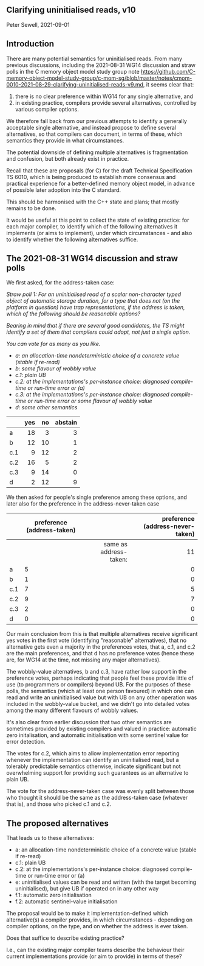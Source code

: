 Clarifying uninitialised reads, v10
-------------------------------------

Peter Sewell,  2021-09-01

## Introduction

There are many potential semantics for uninitialised reads. 
From many previous discussions, including the 2021-08-31 WG14
discussion and straw polls in the C memory object model study group
note
<https://github.com/C-memory-object-model-study-group/c-mom-sg/blob/master/notes/cmom-0010-2021-08-29-clarifying-uninitialised-reads-v9.md>,
it seems clear that:

1. there is no clear preference within WG14 for any single alternative, and
2. in existing practice, compilers provide several alternatives, controlled by various compiler options.

We therefore fall back from our previous attempts to identify a
generally acceptable single alternative, and instead propose to define
several alternatives, so that compilers can document, in terms of
these, which semantics they provide in what circumstances.

The potential downside of defining multiple alternatives is
fragmentation and confusion, but both already exist in practice.

Recall that these are proposals (for C) for the draft Technical
Specification TS 6010, which is being produced to establish more
consensus and practical experience for a better-defined memory object
model, in advance of possible later adoption into the C standard.

This should be harmonised with the C++ state and plans; that mostly 
remains to be done.

It would be useful at this point to collect the state of existing practice:
for each major compiler, to identify which of the following alternatives it
implements (or aims to implement), under which circumstances - and also to 
identify whether the following alternatives suffice. 

## The 2021-08-31 WG14 discussion and straw polls

We first asked, for the address-taken case: 

<em>
Straw poll 1: For an uninitialised read of a scalar non-character typed
object of automatic storage duration, for a type that does not (on the
platform in question) have trap representations, if the address is
taken, which of the following should be reasonable options? 

Bearing in mind that if there are several good candidates, the TS might identify 
a set of them that compilers could adopt, not just a single option.

You can vote for as many as you like.

- a: an allocation-time nondeterministic choice of a concrete value (stable if re-read) 
- b: some flavour of wobbly value
- c.1: plain UB 
- c.2: at the implementations's per-instance choice: diagnosed compile-time or run-time error or (a)
- c.3: at the implementations's per-instance choice: diagnosed compile-time or run-time error or some flavour of wobbly value
- d:  some other semantics

</em>

|     |   yes  |   no  | abstain |
|:----|-------:|------:|--------:|
|a    |     18 |     3 |       3 |
|b    |     12 |    10 |       1 |
|c.1  |      9 |    12 |       2 |
|c.2  |     16 |     5 |       2 |
|c.3  |      9 |    14 |       0 |
|d    |      2 |    12 |       9 |

We then asked for people's single preference among these options, and later also for the preference in the address-never-taken case

|     |   preference (address-taken)|                         |   preference (address-never-taken)|
|:----|-----------------------------|------------------------:|----------------------------------:|
|     |                             | same as address-taken:  |     11                            |
|a    |   5 		 				|    					  |		0							  |
|b    |   1 		 				|						  |		0							  |
|c.1  |   7 		 				|						  |		5							  |
|c.2  |   9 		 				|						  |		7							  |
|c.3  |   2 		 				|						  |		0							  |
|d    |   0 		 				|                         |     0                             |


Our main conclusion from this is that multiple alternatives receive significant yes votes in the first vote (identifying "reasonable" alternatives), that no alternative gets even a majority in the preferences votes, that a, c.1, and c.2 are the main preferences, and that d has no preference votes (hence these are, for WG14 at the time, not missing any major alternatives). 

The wobbly-value alternatives, b and c.3, have rather low support in the preference votes, perhaps indicating that people feel these provide little of use (to programmers or compilers) beyond UB.   For the purposes of these polls, the semantics (which at least one person favoured) in which one can read and write an uninitialised value but with UB on any other operation was included in the wobbly-value bucket, and we didn't go into detailed votes among the many different flavours of wobbly values. 

It's also clear from earlier discussion that two other semantics are sometimes provided by existing compilers and valued in practice: automatic zero initalisation, and automatic initialisation with some sentinel value for error detection. 

The votes for c.2, which aims to allow implementation error reporting whenever the implementation can identify an uninitialised read, but a tolerably predictable semantics otherwise, indicate significant but not overwhelming support for providing such guarantees as an alternative to plain UB. 

The vote for the address-never-taken case was evenly split between those who thought it should be the same as the address-taken case (whatever that is), and those who picked c.1 and c.2.

## The proposed alternatives

That leads us to these alternatives:

- a: an allocation-time nondeterministic choice of a concrete value (stable if re-read) 
- c.1: plain UB 
- c.2: at the implementations's per-instance choice: diagnosed compile-time or run-time error or (a)
- e: uninitialised values can be read and written (with the target becoming uninitialised), but give UB if operated on in any other way
- f.1: automatic zero initialisation
- f.2: automatic sentinel-value initialisation

The proposal would be to make it implementation-defined which
alternative(s) a compiler provides, in which circumstances - depending
on compiler options, on the type, and on whether the address is ever
taken.

Does that suffice to describe existing practice? 

I.e., can the existing major compiler teams describe the behaviour
their current implementations provide (or aim to provide) in terms of
these?


